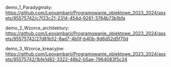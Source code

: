 demo_1_Paradygmaty:
https://github.com/Leovambarii/Programowanie_obiektowe_2023_2024/assets/95575742/c7f23c21-2314-454d-9261-3764b73b1bfa


demo_2_Wzorce_architektury:
https://github.com/Leovambarii/Programowanie_obiektowe_2023_2024/assets/95575742/27d81b52-8ad7-4b0f-b40b-9d6d52d5f70d


demo_3_Wzorce_kreacyjne:
https://github.com/Leovambarii/Programowanie_obiektowe_2023_2024/assets/95575742/1bfe1d82-3322-48b2-b5ae-7964083f5c24
